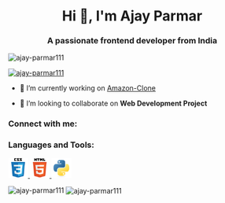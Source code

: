 <h1 align="center">Hi 👋, I'm Ajay Parmar</h1>
<h3 align="center">A passionate frontend developer from India</h3>

<p align="left"> <img src="https://komarev.com/ghpvc/?username=ajay-parmar111&label=Profile%20views&color=0e75b6&style=flat" alt="ajay-parmar111" /> </p>

<p align="left"> <a href="https://github.com/ryo-ma/github-profile-trophy"><img src="https://github-profile-trophy.vercel.app/?username=ajay-parmar111" alt="ajay-parmar111" /></a> </p>

- 🔭 I’m currently working on [Amazon-Clone](https://github.com/Ajay-Parmar111/Amazon-clone)

- 👯 I’m looking to collaborate on **Web Development Project**

<h3 align="left">Connect with me:</h3>
<p align="left">
</p>

<h3 align="left">Languages and Tools:</h3>
<p align="left"> <a href="https://www.w3schools.com/css/" target="_blank" rel="noreferrer"> <img src="https://raw.githubusercontent.com/devicons/devicon/master/icons/css3/css3-original-wordmark.svg" alt="css3" width="40" height="40"/> </a> <a href="https://www.w3.org/html/" target="_blank" rel="noreferrer"> <img src="https://raw.githubusercontent.com/devicons/devicon/master/icons/html5/html5-original-wordmark.svg" alt="html5" width="40" height="40"/> </a> <a href="https://www.python.org" target="_blank" rel="noreferrer"> <img src="https://raw.githubusercontent.com/devicons/devicon/master/icons/python/python-original.svg" alt="python" width="40" height="40"/> </a> </p>

<p><img align="left" src="https://github-readme-stats.vercel.app/api/top-langs?username=ajay-parmar111&show_icons=true&locale=en&layout=compact" alt="ajay-parmar111" /></p>

<p>&nbsp;<img align="center" src="https://github-readme-stats.vercel.app/api?username=ajay-parmar111&show_icons=true&locale=en" alt="ajay-parmar111" /></p>
